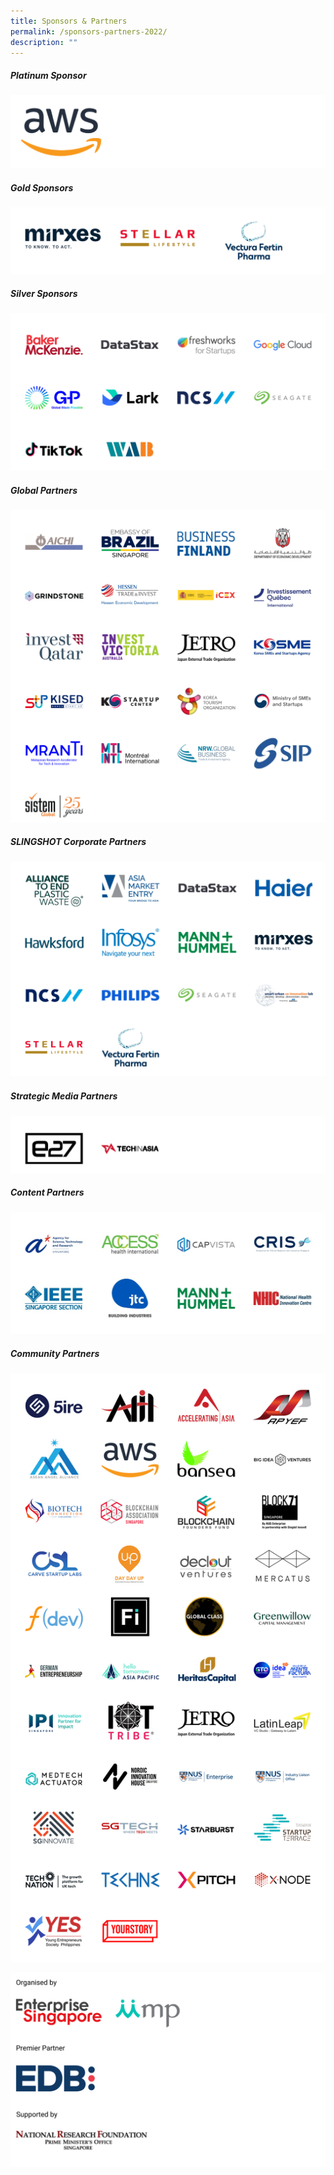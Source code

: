 ```yaml
---
title: Sponsors & Partners
permalink: /sponsors-partners-2022/
description: ""
---
```

##### Platinum Sponsor
![Platinum sponsor SWITCH 2022](/images/Sponsor%20Cards/Sponsor%20Cards%20(2022)/Platinum%20Sponsor.png)

##### Gold Sponsors
![Gold Sponsors SWITCH 2022](/images/Sponsors%20&%20Partners_Cards%20(15).png)

##### Silver Sponsors
![Silver Sponsors SWITCH 2022](/images/Sponsors%20&%20Partners_Cards%20(11).png)

##### Global Partners
![Global Partners SWITCH 2022](/images/Sponsors%20&%20Partners_Cards%20(12).png)

##### SLINGSHOT Corporate Partners 
![SLINGSHOT Corporate Partners](/images/Corporate%20Partners%20final.png)

##### Strategic Media Partners
![STrategic Media PArtners SWITCH 2022](/images/Sponsor%20Cards/Sponsor%20Cards%20(2022)/Strategic%20Media%20%20Partners.png)

##### Content Partners
![Content Partners SWITCH 2022](/images/Content%20Partners.png)

##### Community Partners 
![Community Partner SWITCH 2022](/images/Sponsor%20Cards/Sponsor%20Cards%20(2022)/Community%20Partners%202022_Cards_21%20Oct.png)

![Evergreen SWITCH 2022](/images/Sponsor%20Cards/Sponsor%20Cards%20(2022)/evergreen.png)